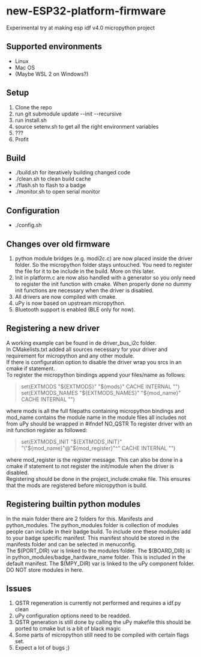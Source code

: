 # new-ESP32-platform-firmware
Experimental try at making esp idf v4.0 micropython project

## Supported environments
* Linux
* Mac OS
* (Maybe WSL 2 on Windows?)

## Setup
1. Clone the repo  
2. run git submodule update --init --recursive  
3. run install.sh  
4. source setenv.sh to get all the right environment variables
5. ???  
6. Profit  

## Build
* ./build.sh for iteratively building changed code
* ./clean.sh to clean build cache
* ./flash.sh to flash to a badge
* ./monitor.sh to open serial monitor

## Configuration
* ./config.sh

## Changes over old firmware
1. python module bridges (e.g. modi2c.c) are now placed inside the driver folder. So the micropython folder stays untouched. You need to register the file for it to be include in the build. More on this later.  
2. Init in platform.c are now also handled with a generator so you only need to register the init function with cmake. When properly done no dummy init functions are necessary when the driver is disabled.  
3. All drivers are now compiled with cmake.  
4. uPy is now based on upstream micropython.    
5. Bluetooth support is enabled (BLE only for now).    

## Registering a new driver
A working example can be found in de driver_bus_i2c folder.  
In CMakelists.txt added all sources necessary for your driver and requirement for micropython and any other module.  
If there is configuration option to disable the driver wrap you srcs in an cmake if statement.  
To register the micropython bindings append your files/name as follows:
 >set(EXTMODS "${EXTMODS}" "${mods}" CACHE INTERNAL "")  
 >set(EXTMODS_NAMES "${EXTMODS_NAMES}" "${mod_name}" CACHE INTERNAL "")  
 
 where mods is all the full filepaths containing micropython bindings and mod_name contains the module name
 in the module files all includes not from uPy should be wrapped in #ifndef NO_QSTR 
To register driver with an init function register as followed:  
 >set(EXTMODS_INIT "${EXTMODS_INIT}" "\"${mod_name}\"@\"${mod_register}\"^" CACHE INTERNAL "")  
 
 where mod_register is the register message. This can also be done in a cmake if statement to not register the init/module when the driver is disabled.  
 Registering should be done in the project_include.cmake file. This ensures that the mods are registered before micropython is build.

## Registering builtin python modules
In the main folder there are 2 folders for this. Manifests and python_modules. The python_modules folder is collection of modules people can include in their badge build. To include one these modules add to your badge specific manifest. This manifest should be stored in the manifests folder and can be selected in menuconfig.  
The $(PORT_DIR) var is linked to the modules folder. The $(BOARD_DIR) is in python_modules/badge_hardware_name folder. This is included in the default manifest. The $(MPY_DIR) var is linked to the uPy component folder. DO NOT store modules in here.


## Issues
1. QSTR regeneration is currently not performed and requires a idf.py clean
2. uPy configuration options need to be readded.
3. QSTR generation is still done by calling the uPy makefile this should be ported to cmake but is a bit of black magic
4. Some parts of micropython still need to be compiled with certain flags set.
5. Expect a lot of bugs ;)
